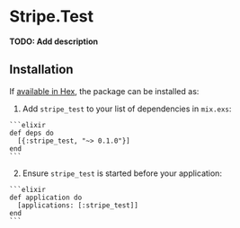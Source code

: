 # Stripe.Test

**TODO: Add description**

## Installation

If [available in Hex](https://hex.pm/docs/publish), the package can be installed as:

  1. Add `stripe_test` to your list of dependencies in `mix.exs`:

    ```elixir
    def deps do
      [{:stripe_test, "~> 0.1.0"}]
    end
    ```

  2. Ensure `stripe_test` is started before your application:

    ```elixir
    def application do
      [applications: [:stripe_test]]
    end
    ```


